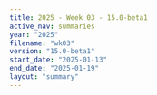 ```yaml
---
title: 2025 - Week 03 - 15.0-beta1
active_nav: summaries
year: "2025"
filename: "wk03"
version: "15.0-beta1"
start_date: "2025-01-13"
end_date: "2025-01-19"
layout: "summary"
---
```

